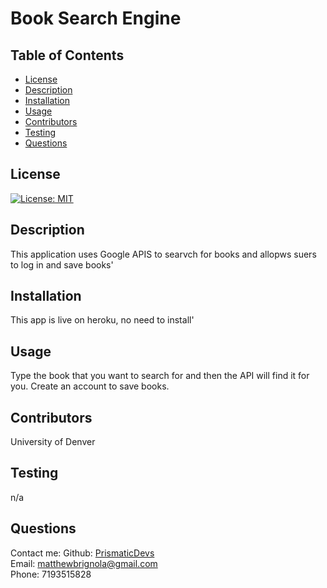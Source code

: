 
# Book Search Engine
    
## Table of Contents
* [License](#license)
* [Description](#description)
* [Installation](#installation)
* [Usage](#instructions)
* [Contributors](#contributors)
* [Testing](#testing)
* [Questions](#questions)
## License
[![License: MIT](https://img.shields.io/badge/License-MIT-yellow.svg)](https://opensource.org/licenses/MIT)
## Description
This application uses Google APIS to searvch for books and allopws suers to log in and save books'
## Installation 
This app is live on heroku, no need to install'
## Usage
Type the book that you want to search for and then the API will find it for you. Create an account to save books.
## Contributors
University of Denver
## Testing
n/a
## Questions
Contact me:
Github: [PrismaticDevs](https://github.com/PrismaticDevs) <br>
Email: matthewbrignola@gmail.com <br>
Phone: 7193515828 <br>
    